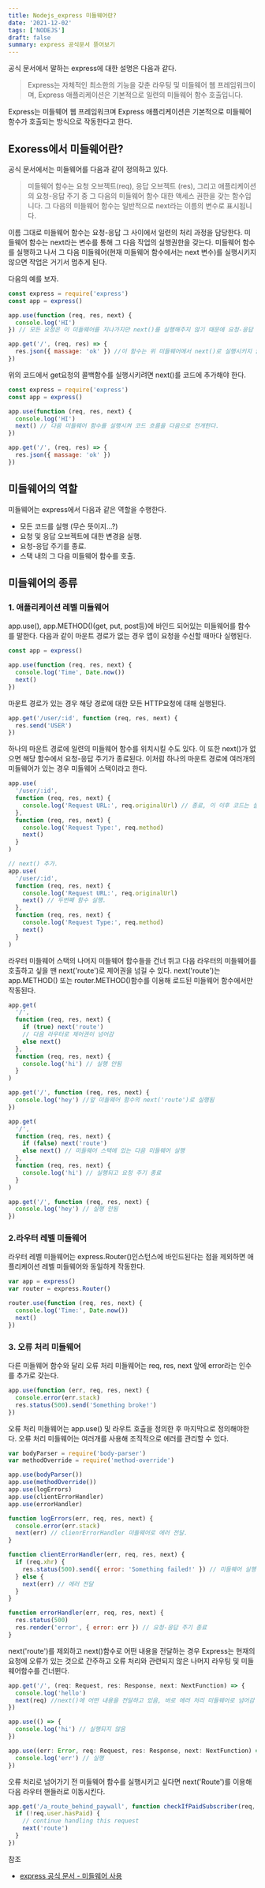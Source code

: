 ```yaml
---
title: Nodejs_express 미들웨어란?
date: '2021-12-02'
tags: ['NODEJS']
draft: false
summary: express 공식문서 뜯어보기
---
```


공식 문서에서 말하는 express에 대한 설명은 다음과 같다.

> Express는 자체적인 최소한의 기능을 갖춘 라우팅 및 미들웨어 웹 프레임워크이며, Express 애플리케이션은 기본적으로 일련의 미들웨어 함수 호출입니다.

Express는 미들웨어 웹 프레임워크며 Express 애플리케이션은 기본적으로 미들웨어 함수가 호출되는 방식으로 작동한다고 한다.

## Exoress에서 미들웨어란?

공식 문서에서는 미들웨어를 다음과 같이 정의하고 있다.

> 미들웨어 함수는 요청 오브젝트(req), 응답 오브젝트 (res), 그리고 애플리케이션의 요청-응답 주기 중 그 다음의 미들웨어 함수 대한 액세스 권한을 갖는 함수입니다. 그 다음의 미들웨어 함수는 일반적으로 next라는 이름의 변수로 표시됩니다.

이름 그대로 미들웨어 함수는 요청-응답 그 사이에서 일련의 처리 과정을 담당한다. 미들웨어 함수는 next라는 변수를 통해 그 다음 작업의 실행권한을 갖는다. 미들웨어 함수를 실행하고 나서 그 다음 미들웨어(현재 미들웨어 함수에서는 next 변수)를 실행시키지 않으면 작업은 거기서 멈추게 된다.

다음의 예를 보자.

```js
const express = require('express')
const app = express()

app.use(function (req, res, next) {
  console.log('HI')
}) // 모든 요청은 이 미들웨어를 지나가지만 next()를 실행해주지 않기 때문에 요청-응답 주기가 이 코드에서 종료된다.

app.get('/', (req, res) => {
  res.json({ massage: 'ok' }) //이 함수는 위 미들웨어에서 next()로 실행시키지 않았기 때문에 실행되지 않는다.
})
```

위의 코드에서 get요청의 콜백함수를 실행시키려면 next()를 코드에 추가해야 한다.

```js
const express = require('express')
const app = express()

app.use(function (req, res, next) {
  console.log('HI')
  next() // 다음 미들웨어 함수를 실행시켜 코드 흐름을 다음으로 전개한다.
})

app.get('/', (req, res) => {
  res.json({ massage: 'ok' })
})
```

## 미들웨어의 역할

미들웨어는 express에서 다음과 같은 역할을 수행한다.

- 모든 코드를 실행 (무슨 뜻이지...?)
- 요청 및 응답 오브젝트에 대한 변경을 실행.
- 요청-응답 주기를 종료.
- 스택 내의 그 다음 미들웨어 함수를 호출.

## 미들웨어의 종류

### 1. 애플리케이션 레벨 미들웨어

app.use(), app.METHOD()(get, put, post등)에 바인드 되어있는 미들웨어를 함수를 말한다. 다음과 같이 마운트 경로가 없는 경우 앱이 요청을 수신할 때마다 실행된다.

```js
const app = express()

app.use(function (req, res, next) {
  console.log('Time', Date.now())
  next()
})
```

마운트 경로가 있는 경우 해당 경로에 대한 모든 HTTP요청에 대해 실행된다.

```js
app.get('/user/:id', function (req, res, next) {
  res.send('USER')
})
```

하나의 마운트 경로에 일련의 미들웨어 함수를 위치시킬 수도 있다. 이 또한 next()가 없으면 해당 함수에서 요청-응답 주기가 종료된다. 이처럼 하나의 마운트 경로에 여러개의 미들웨어가 있는 경우 미들웨어 스택이라고 한다.

```js
app.use(
  '/user/:id',
  function (req, res, next) {
    console.log('Request URL:', req.originalUrl) // 종료, 이 이후 코드는 실행되지 않음
  },
  function (req, res, next) {
    console.log('Request Type:', req.method)
    next()
  }
)

// next() 추가.
app.use(
  '/user/:id',
  function (req, res, next) {
    console.log('Request URL:', req.originalUrl)
    next() // 두번째 함수 실행.
  },
  function (req, res, next) {
    console.log('Request Type:', req.method)
    next()
  }
)
```

라우터 미들웨어 스택의 나머지 미들웨어 함수들을 건너 뛰고 다음 라우터의 미들웨어를 호출하고 싶을 땐 next('route')로 제어권을 넘길 수 있다. next('route')는 app.METHOD() 또는 router.METHOD()함수를 이용해 로드된 미들웨어 함수에서만 작동된다.

```js
app.get(
  '/',
  function (req, res, next) {
    if (true) next('route')
    // 다음 라우터로 제어권이 넘어감
    else next()
  },
  function (req, res, next) {
    console.log('hi') // 실행 안됨
  }
)

app.get('/', function (req, res, next) {
  console.log('hey') //앞 미들웨어 함수의 next('route')로 실행됨
})
```

```js
app.get(
  '/',
  function (req, res, next) {
    if (false) next('route')
    else next() // 미들웨어 스택에 있는 다음 미들웨어 실행
  },
  function (req, res, next) {
    console.log('hi') // 실행되고 요청 주기 종료
  }
)

app.get('/', function (req, res, next) {
  console.log('hey') // 실행 안됨
})
```

### 2.라우터 레벨 미들웨어

라우터 레벨 미들웨어는 express.Router()인스턴스에 바인드된다는 점을 제외하면 애플리케이션 레벨 미들웨어와 동일하게 작동한다.

```js
var app = express()
var router = express.Router()

router.use(function (req, res, next) {
  console.log('Time:', Date.now())
  next()
})
```

### 3. 오류 처리 미들웨어

다른 미들웨어 함수와 달리 오류 처리 미들웨어는 req, res, next 앞에 error라는 인수를 추가로 갖는다.

```js
app.use(function (err, req, res, next) {
  console.error(err.stack)
  res.status(500).send('Something broke!')
})
```

오류 처리 미들웨어는 app.use() 및 라우트 호출을 정의한 후 마지막으로 정의해야한다. 오류 처리 미들웨어는 여러개를 사용해 조직적으로 에러를 관리할 수 있다.

```js
var bodyParser = require('body-parser')
var methodOverride = require('method-override')

app.use(bodyParser())
app.use(methodOverride())
app.use(logErrors)
app.use(clientErrorHandler)
app.use(errorHandler)
```

```js
function logErrors(err, req, res, next) {
  console.error(err.stack)
  next(err) // clienrErrorHandler 미들웨어로 에러 전달.
}
```

```js
function clientErrorHandler(err, req, res, next) {
  if (req.xhr) {
    res.status(500).send({ error: 'Something failed!' }) // 미들웨어 실행 종료, errorHandler 미들웨어 함수는 실행되지 않음.
  } else {
    next(err) // 에러 전달
  }
}
```

```js
function errorHandler(err, req, res, next) {
  res.status(500)
  res.render('error', { error: err }) // 요청-응답 주기 종료
}
```

next('route')를 제외하고 next()함수로 어떤 내용을 전달하는 경우 Express는 현재의 요청에 오류가 있는 것으로 간주하고 오류 처리와 관련되지 않은 나머지 라우팅 및 미들웨어함수를 건너뛴다.

```js
app.get('/', (req: Request, res: Response, next: NextFunction) => {
  console.log('hello')
  next(req) //next()에 어떤 내용을 전달하고 있음, 바로 에러 처리 미들웨어로 넘어감
})

app.use(() => {
  console.log('hi') // 실행되지 않음
})

app.use((err: Error, req: Request, res: Response, next: NextFunction) => {
  console.log('err') // 실행
})
```

오류 처리로 넘어가기 전 미들웨어 함수를 실행시키고 싶다면 next('Route')를 이용해 다음 라우터 핸들러로 이동시킨다.

```js
app.get('/a_route_behind_paywall', function checkIfPaidSubscriber(req, res, next) {
  if (!req.user.hasPaid) {
    // continue handling this request
    next('route')
  }
})
```

참조

- [express 공식 문서 - 미들웨어 사용](https://expressjs.com/ko/guide/using-middleware.html)
